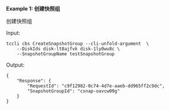 **Example 1: 创建快照组**

创建快照组

Input: 

```
tccli cbs CreateSnapshotGroup --cli-unfold-argument  \
    --DiskIds disk-lt8ajfvk disk-1ly0wu8c \
    --SnapshotGroupName testSnapshotGroup
```

Output: 
```
{
    "Response": {
        "RequestId": "c9f12982-0c74-4d7e-aaeb-dd965ff2c9dc",
        "SnapshotGroupId": "csnap-oavcw09g"
    }
}
```

